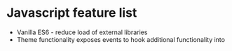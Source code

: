 # Javascript feature list

- Vanilla ES6 - reduce load of external libraries
- Theme functionality exposes events to hook additional functionality into
